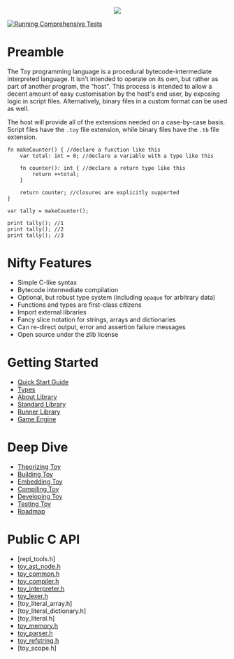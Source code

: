 <p align="center">
  <image src="toylogo.png" />
</p>

[![Running Comprehensive Tests](https://github.com/Ratstail91/Toy/actions/workflows/c-cpp.yml/badge.svg)](https://github.com/Ratstail91/Toy/actions/workflows/c-cpp.yml)

# Preamble

The Toy programming language is a procedural bytecode-intermediate interpreted language. It isn't intended to operate on its own, but rather as part of another program, the "host". This process is intended to allow a decent amount of easy customisation by the host's end user, by exposing logic in script files. Alternatively, binary files in a custom format can be used as well.

The host will provide all of the extensions needed on a case-by-case basis. Script files have the `.toy` file extension, while binary files have the `.tb` file extension.

```
fn makeCounter() { //declare a function like this
	var total: int = 0; //declare a variable with a type like this

	fn counter(): int { //declare a return type like this
		return ++total;
	}

	return counter; //closures are explicitly supported
}

var tally = makeCounter();

print tally(); //1
print tally(); //2
print tally(); //3
```

# Nifty Features

* Simple C-like syntax
* Bytecode intermediate compilation
* Optional, but robust type system (including `opaque` for arbitrary data)
* Functions and types are first-class citizens
* Import external libraries
* Fancy slice notation for strings, arrays and dictionaries
* Can re-direct output, error and assertion failure messages
* Open source under the zlib license

# Getting Started

* [Quick Start Guide](getting-started/quick-start-guide)
* [Types](getting-started/types)
* [About Library](getting-started/about-library)
* [Standard Library](getting-started/standard-library)
* [Runner Library](getting-started/runner-library)
* [Game Engine](getting-started/game-engine)

# Deep Dive

* [Theorizing Toy](deep-dive/theorizing-toy)
* [Building Toy](deep-dive/building-toy)
* [Embedding Toy](deep-dive/embedding-toy)
* [Compiling Toy](deep-dive/compiling-toy)
* [Developing Toy](deep-dive/developing-toy)
* [Testing Toy](deep-dive/testing-toy)
* [Roadmap](deep-dive/roadmap)

# Public C API

* [repl_tools.h]
* [toy_ast_node.h](c-api/toy_ast_node_h.md)
* [toy_common.h](c-api/toy_common_h.md)
* [toy_compiler.h](c-api/toy_compiler_h.md)
* [toy_interpreter.h](c-api/toy_interpreter_h.md)
* [toy_lexer.h](c-api/toy_lexer_h.md)
* [toy_literal_array.h]
* [toy_literal_dictionary.h]
* [toy_literal.h]
* [toy_memory.h](c-api/toy_memory_h.md)
* [toy_parser.h](c-api/toy_parser_h.md)
* [toy_refstring.h](c-api/toy_refstring_h.md)
* [toy_scope.h]

